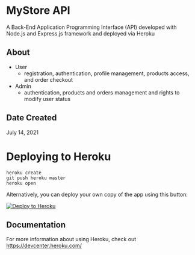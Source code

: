 # MyStore API

A Back-End Application Programming Interface (API) developed with Node.js and Express.js framework and deployed via Heroku
## About

* User 
  * registration, authentication, profile management, products access, and order checkout
* Admin 
  * authentication, products and orders management and rights to modify user status

## Date Created

July 14, 2021

# Deploying to Heroku
``` 
heroku create
git push heroku master
heroku open 
```

Alternatively, you can deploy your own copy of the app using this button:

[![Deploy to Heroku](https://www.herokucdn.com/deploy/button.png)](https://heroku.com/deploy)

## Documentation

For more information about using Heroku, check out https://devcenter.heroku.com/
